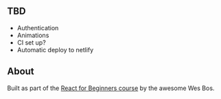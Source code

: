 

## TBD

* Authentication
* Animations
* CI set up?
* Automatic deploy to netlify

## About

Built as part of the [React for Beginners course](https://reactforbeginners.com/) by the awesome Wes Bos.